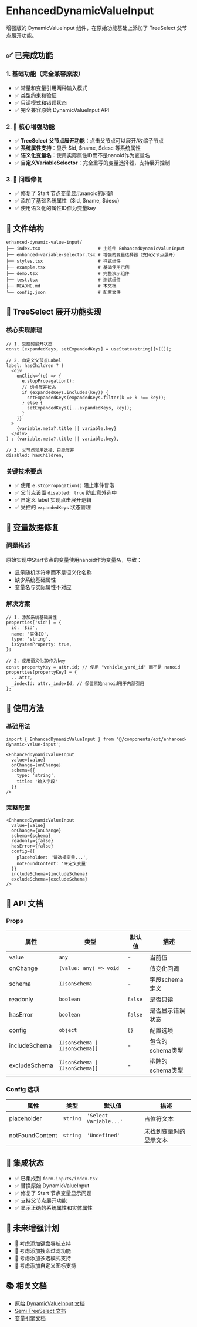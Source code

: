 # EnhancedDynamicValueInput

增强版的 DynamicValueInput 组件，在原始功能基础上添加了 TreeSelect 父节点展开功能。

## ✅ 已完成功能

### 1. 基础功能（完全兼容原版）
- ✅ 常量和变量引用两种输入模式
- ✅ 类型约束和验证
- ✅ 只读模式和错误状态
- ✅ 完全兼容原始 DynamicValueInput API

### 2. 🎯 核心增强功能
- ✅ **TreeSelect 父节点展开功能**：点击父节点可以展开/收缩子节点
- ✅ **系统属性支持**：显示 $id, $name, $desc 等系统属性
- ✅ **语义化变量名**：使用实际属性ID而不是nanoid作为变量名
- ✅ **自定义VariableSelector**：完全重写的变量选择器，支持展开控制

### 3. 🔧 问题修复
- ✅ 修复了 Start 节点变量显示nanoid的问题
- ✅ 添加了基础系统属性（$id, $name, $desc）
- ✅ 使用语义化的属性ID作为变量key

## 📁 文件结构

```
enhanced-dynamic-value-input/
├── index.tsx                      # 主组件 EnhancedDynamicValueInput
├── enhanced-variable-selector.tsx # 增强的变量选择器（支持父节点展开）
├── styles.tsx                     # 样式组件
├── example.tsx                    # 基础使用示例
├── demo.tsx                       # 完整演示组件
├── test.tsx                       # 测试组件
├── README.md                      # 本文档
└── config.json                    # 配置文件
```

## 🎯 TreeSelect 展开功能实现

### 核心实现原理
```tsx
// 1. 受控的展开状态
const [expandedKeys, setExpandedKeys] = useState<string[]>([]);

// 2. 自定义父节点Label
label: hasChildren ? (
  <div
    onClick={(e) => {
      e.stopPropagation();
      // 切换展开状态
      if (expandedKeys.includes(key)) {
        setExpandedKeys(expandedKeys.filter(k => k !== key));
      } else {
        setExpandedKeys([...expandedKeys, key]);
      }
    }}
  >
    {variable.meta?.title || variable.key}
  </div>
) : (variable.meta?.title || variable.key),

// 3. 父节点禁用选择，只能展开
disabled: hasChildren,
```

### 关键技术要点
- ✅ 使用 `e.stopPropagation()` 阻止事件冒泡
- ✅ 父节点设置 `disabled: true` 防止意外选中
- ✅ 自定义 label 实现点击展开逻辑
- ✅ 受控的 `expandedKeys` 状态管理

## 🔧 变量数据修复

### 问题描述
原始实现中Start节点的变量使用nanoid作为变量名，导致：
- 显示随机字符串而不是语义化名称
- 缺少系统基础属性
- 变量名与实际属性不对应

### 解决方案
```tsx
// 1. 添加系统基础属性
properties['$id'] = {
  id: '$id',
  name: '实体ID',
  type: 'string',
  isSystemProperty: true,
};

// 2. 使用语义化ID作为key
const propertyKey = attr.id; // 使用 "vehicle_yard_id" 而不是 nanoid
properties[propertyKey] = {
  ...attr,
  _indexId: attr._indexId, // 保留原始nanoid用于内部引用
};
```

## 🚀 使用方法

### 基础用法
```tsx
import { EnhancedDynamicValueInput } from '@/components/ext/enhanced-dynamic-value-input';

<EnhancedDynamicValueInput
  value={value}
  onChange={onChange}
  schema={{
    type: 'string',
    title: '输入字段'
  }}
/>
```

### 完整配置
```tsx
<EnhancedDynamicValueInput
  value={value}
  onChange={onChange}
  schema={schema}
  readonly={false}
  hasError={false}
  config={{
    placeholder: '请选择变量...',
    notFoundContent: '未定义变量'
  }}
  includeSchema={includeSchema}
  excludeSchema={excludeSchema}
/>
```

## 📝 API 文档

### Props

| 属性 | 类型 | 默认值 | 描述 |
|------|------|--------|------|
| value | `any` | - | 当前值 |
| onChange | `(value: any) => void` | - | 值变化回调 |
| schema | `IJsonSchema` | - | 字段schema定义 |
| readonly | `boolean` | `false` | 是否只读 |
| hasError | `boolean` | `false` | 是否显示错误状态 |
| config | `object` | `{}` | 配置选项 |
| includeSchema | `IJsonSchema \| IJsonSchema[]` | - | 包含的schema类型 |
| excludeSchema | `IJsonSchema \| IJsonSchema[]` | - | 排除的schema类型 |

### Config 选项

| 属性 | 类型 | 默认值 | 描述 |
|------|------|--------|------|
| placeholder | `string` | `'Select Variable...'` | 占位符文本 |
| notFoundContent | `string` | `'Undefined'` | 未找到变量时的显示文本 |

## 🎯 集成状态

- ✅ 已集成到 `form-inputs/index.tsx`
- ✅ 替换原始 DynamicValueInput
- ✅ 修复了 Start 节点变量显示问题
- ✅ 支持父节点展开功能
- ✅ 显示正确的系统属性和实体属性

## 🔮 未来增强计划

- 🔄 考虑添加键盘导航支持
- 🔄 考虑添加搜索过滤功能
- 🔄 考虑添加多选模式支持
- 🔄 考虑添加自定义图标支持

## 📚 相关文档

- [原始 DynamicValueInput 文档](https://github.com/bytedance/flowgram.ai/tree/main/packages/materials/form-materials/src/components/dynamic-value-input)
- [Semi TreeSelect 文档](https://semi.design/zh-CN/input/treeselect)
- [变量引擎文档](/guide/advanced/variable/)
